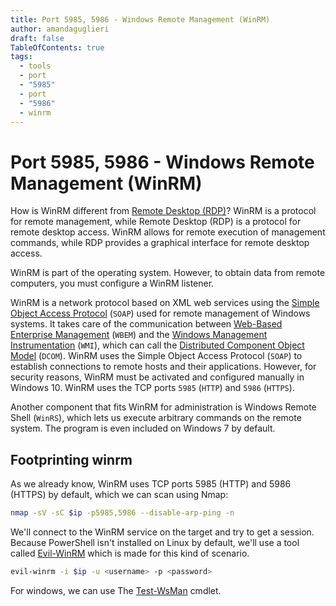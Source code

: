 ```yaml
---
title: Port 5985, 5986 - Windows Remote Management (WinRM)
author: amandaguglieri
draft: false
TableOfContents: true
tags:
  - tools
  - port
  - "5985"
  - port
  - "5986"
  - winrm
---
```


# Port 5985, 5986 - Windows Remote Management (WinRM)

How is WinRM different from [Remote Desktop (RDP)](3389-rdp.md)? WinRM is a protocol for remote management, while Remote Desktop (RDP) is a protocol for remote desktop access. WinRM allows for remote execution of management commands, while RDP provides a graphical interface for remote desktop access.

WinRM is part of the operating system. However, to obtain data from remote computers, you must configure a WinRM listener.

WinRM is a network protocol based on XML web services using the [Simple Object Access Protocol](https://docs.microsoft.com/en-us/windows/win32/winrm/windows-remote-management-glossary) (`SOAP`) used for remote management of Windows systems. It takes care of the communication between [Web-Based Enterprise Management](https://en.wikipedia.org/wiki/Web-Based_Enterprise_Management) (`WBEM`) and the [Windows Management Instrumentation](https://docs.microsoft.com/en-us/windows/win32/wmisdk/wmi-start-page) (`WMI`), which can call the [Distributed Component Object Model](https://docs.microsoft.com/en-us/openspecs/windows_protocols/ms-dcom/4a893f3d-bd29-48cd-9f43-d9777a4415b0) (`DCOM`). WinRM uses the Simple Object Access Protocol (`SOAP`) to establish connections to remote hosts and their applications. However, for security reasons, WinRM must be activated and configured manually in Windows 10. WinRM uses the TCP ports `5985` (`HTTP`) and `5986` (`HTTPS`).

Another component that fits WinRM for administration is Windows Remote Shell (`WinRS`), which lets us execute arbitrary commands on the remote system. The program is even included on Windows 7 by default.


## Footprinting winrm

As we already know, WinRM uses TCP ports 5985 (HTTP) and 5986 (HTTPS) by default, which we can scan using Nmap:

```bash
nmap -sV -sC $ip -p5985,5986 --disable-arp-ping -n
```


We'll connect to the WinRM service on the target and try to get a session. Because PowerShell isn't installed on Linux by default, we'll use a tool called [Evil-WinRM](evil-winrm.md)  which is made for this kind of scenario.

```bash
evil-winrm -i $ip -u <username> -p <password>
```


For windows, we can use The [Test-WsMan](https://docs.microsoft.com/en-us/powershell/module/microsoft.wsman.management/test-wsman?view=powershell-7.2) cmdlet.

